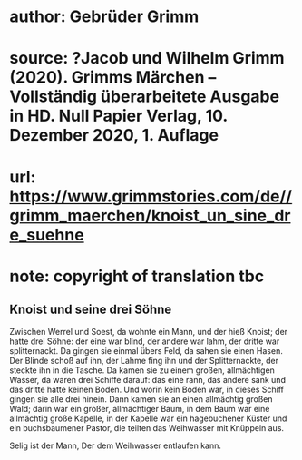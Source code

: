 # author: Gebrüder Grimm
# source: ?Jacob und Wilhelm Grimm (2020). Grimms Märchen – Vollständig überarbeitete Ausgabe in HD. Null Papier Verlag, 10. Dezember 2020, 1. Auflage
# url: https://www.grimmstories.com/de//grimm_maerchen/knoist_un_sine_dre_suehne
# note: copyright of translation tbc

## Knoist und seine drei Söhne 

Zwischen Werrel und Soest, da wohnte ein Mann, und der hieß Knoist; der
hatte drei Söhne: der eine war blind, der andere war lahm, der dritte
war splitternackt. Da gingen sie einmal übers Feld, da sahen sie einen
Hasen. Der Blinde schoß auf ihn, der Lahme fing ihn und der
Splitternackte, der steckte ihn in die Tasche. Da kamen sie zu einem
großen, allmächtigen Wasser, da waren drei Schiffe darauf: das eine
rann, das andere sank und das dritte hatte keinen Boden. Und worin kein
Boden war, in dieses Schiff gingen sie alle drei hinein. Dann kamen sie
an einen allmächtig großen Wald; darin war ein großer, allmächtiger
Baum, in dem Baum war eine allmächtig große Kapelle, in der Kapelle war
ein hagebuchener Küster und ein buchsbaumener Pastor, die teilten das
Weihwasser mit Knüppeln aus.

Selig ist der Mann,
Der dem Weihwasser entlaufen kann.

